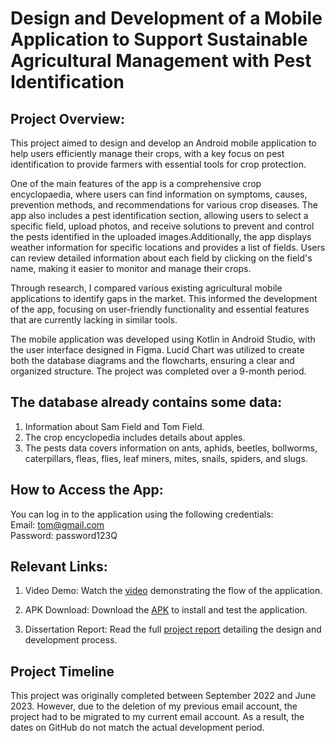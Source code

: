 # Design and Development of a Mobile Application to Support Sustainable Agricultural Management with Pest Identification

## Project Overview:
This project aimed to design and develop an Android mobile application to help users efficiently manage their crops, with a key focus on pest identification to provide farmers with essential tools for crop protection. 

One of the main features of the app is a comprehensive crop encyclopaedia, where users can find information on symptoms, causes, prevention methods, and recommendations for various crop diseases. The app also includes a pest identification section, allowing users to select a specific field, upload photos, and receive solutions to prevent and control the pests identified in the uploaded images.Additionally, the app displays weather information for specific locations and provides a list of fields. Users can review detailed information about each field by clicking on the field's name, making it easier to monitor and manage their crops.

Through research, I compared various existing agricultural mobile applications to identify gaps in the market. This informed the development of the app, focusing on user-friendly functionality and essential features that are currently lacking in similar tools.

The mobile application was developed using Kotlin in Android Studio, with the user interface designed in Figma. Lucid Chart was utilized to create both the database diagrams and the flowcharts, ensuring a clear and organized structure. The project was completed over a 9-month period.

## The database already contains some data:
1. Information about Sam Field and Tom Field.
2. The crop encyclopedia includes details about apples.
3. The pests data covers information on ants, aphids, beetles, bollworms, caterpillars, fleas, flies, leaf miners, mites, snails, spiders, and slugs.

## How to Access the App:
You can log in to the application using the following credentials:<br>
Email: tom@gmail.com<br>
Password: password123Q<br>

## Relevant Links:

1. Video Demo: Watch the [video](https://drive.google.com/file/d/15LpfysnkDBJMOlRk21pzctmyV-Wb0gVl/view?usp=sharing) demonstrating the flow of the application.

2. APK Download: Download the [APK](https://drive.google.com/file/d/1TehAY6GPbiZLPSJ4mO_QW9L4Jx_JXU_2/view?usp=share_link) to install and test the application.

3. Dissertation Report: Read the full [project report](https://drive.google.com/file/d/1aMK0QPFBeWQxi7HQ5iRaiQX34q510Duv/view?usp=sharing) detailing the design and development process.


## Project Timeline

This project was originally completed between September 2022 and June 2023. However, due to the deletion of my previous email account, the project had to be migrated to my current email account. As a result, the dates on GitHub do not match the actual development period.